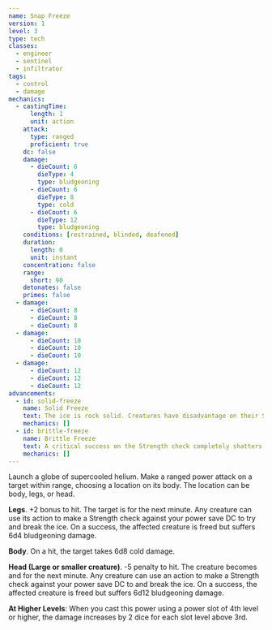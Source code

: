 ```yaml
---
name: Snap Freeze
version: 1
level: 3
type: tech
classes:
  - engineer
  - sentinel
  - infiltrator
tags:
  - control
  - damage
mechanics:
  - castingTime:
      length: 1
      unit: action
    attack:
      type: ranged
      proficient: true
    dc: false
    damage:
      - dieCount: 6
        dieType: 4
        type: bludgeoning
      - dieCount: 6
        dieType: 8
        type: cold
      - dieCount: 6
        dieType: 12
        type: bludgeoning
    conditions: [restrained, blinded, deafened]
    duration:
      length: 0
      unit: instant
    concentration: false
    range:
      short: 90
    detonates: false
    primes: false
  - damage:
      - dieCount: 8
      - dieCount: 8
      - dieCount: 8
  - damage:
      - dieCount: 10
      - dieCount: 10
      - dieCount: 10
  - damage:
      - dieCount: 12
      - dieCount: 12
      - dieCount: 12
advancements:
  - id: solid-freeze
    name: Solid Freeze
    text: The ice is rock solid. Creatures have disadvantage on their Strength checks to break it.
    mechanics: []
  - id: brittle-freeze
    name: Brittle Freeze
    text: A critical success on the Strength check completely shatters the affected creature's appendage. If legs, it falls prone and loses half its remaining hit points. If head, it immediately dies.
    mechanics: []
---
```

Launch a globe of supercooled helium. Make a ranged power attack on a target within range, choosing a location on its
body. The location can be body, legs, or head.

__Legs__. +2 bonus to hit. The target is <me-condition id="restrained"/> for the next minute. Any creature can use its
action to make a Strength check against your power save DC to try and break the ice. On a success, the affected
creature is freed but suffers 6d4 bludgeoning damage.

__Body__. On a hit, the target takes 6d8 cold damage.

__Head (Large or smaller creature)__. -5 penalty to hit. The creature becomes <me-condition id="blinded"/> and
<me-condition id="deafened"/> for the next minute. Any creature can use an action to make a Strength check against your
power save DC to and break the ice. On a success, the affected creature is freed but suffers 6d12 bludgeoning damage.

__At Higher Levels__: When you cast this power using a power slot of 4th level or higher, the damage increases
by 2 dice for each slot level above 3rd.
